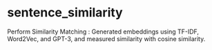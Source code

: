 # sentence_similarity
Perform Similarity Matching : Generated embeddings using TF-IDF, Word2Vec, and GPT-3, and measured similarity with cosine similarity.
